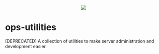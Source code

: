 <p align="center">
  <img src="http://i.imgur.com/9Mze1BM.png" />
</p>


# ops-utilities
[DEPRECATED] A collection of utilities to make server administration and development easier.


